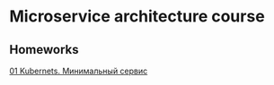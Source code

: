 # Microservice architecture course
## Homeworks
[01 Kubernets. Минимальный сервис](homeworks/01-service-slim.md)

